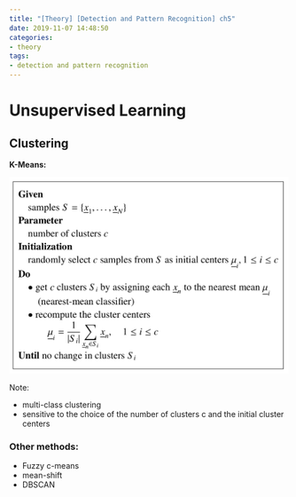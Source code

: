 ```yaml
---
title: "[Theory] [Detection and Pattern Recognition] ch5"
date: 2019-11-07 14:48:50
categories:
- theory
tags:
- detection and pattern recognition
---
```


# Unsupervised Learning

## Clustering

**K-Means:** 

<img src="https://github.com/dbddqy/Note/raw/master/Detection_Pattern_Recognition/pics/k_means.png" style="zoom:80%;" />

Note:

- multi-class clustering
- sensitive to the choice of the number of clusters c and the initial cluster centers

### Other methods:

- Fuzzy c-means
- mean-shift
- DBSCAN